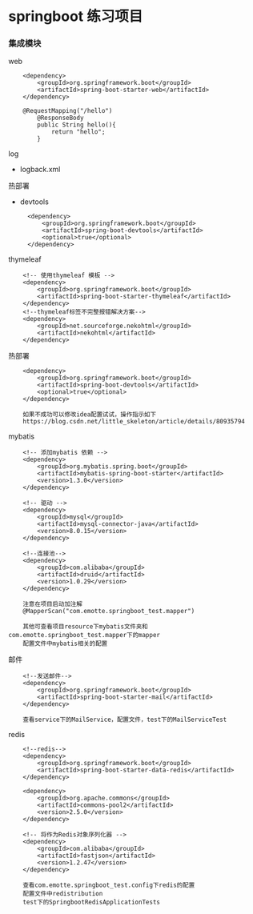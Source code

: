 # springboot 练习项目

### 集成模块

web
        
        <dependency>
            <groupId>org.springframework.boot</groupId>
            <artifactId>spring-boot-starter-web</artifactId>
        </dependency>
        
        @RequestMapping("/hello")
            @ResponseBody
            public String hello(){
                return "hello";
            }

log
* logback.xml

热部署
* devtools

        <dependency>
            <groupId>org.springframework.boot</groupId>
            <artifactId>spring-boot-devtools</artifactId>
            <optional>true</optional>
        </dependency>
        
thymeleaf

        <!-- 使用thymeleaf 模板 -->
        <dependency>
            <groupId>org.springframework.boot</groupId>
            <artifactId>spring-boot-starter-thymeleaf</artifactId>
        </dependency>
        <!--thymeleaf标签不完整报错解决方案-->
        <dependency>
            <groupId>net.sourceforge.nekohtml</groupId>
            <artifactId>nekohtml</artifactId>
        </dependency>        
        
热部署

        <dependency>
            <groupId>org.springframework.boot</groupId>
            <artifactId>spring-boot-devtools</artifactId>
            <optional>true</optional>
        </dependency>
        
        如果不成功可以修改idea配置试试，操作指示如下
        https://blog.csdn.net/little_skeleton/article/details/80935794
        
mybatis

        <!-- 添加mybatis 依赖 -->
        <dependency>
            <groupId>org.mybatis.spring.boot</groupId>
            <artifactId>mybatis-spring-boot-starter</artifactId>
            <version>1.3.0</version>
        </dependency>

        <!-- 驱动 -->
        <dependency>
            <groupId>mysql</groupId>
            <artifactId>mysql-connector-java</artifactId>
            <version>8.0.15</version>
        </dependency>

        <!--连接池-->
        <dependency>
            <groupId>com.alibaba</groupId>
            <artifactId>druid</artifactId>
            <version>1.0.29</version>
        </dependency>                
        
        注意在项目启动加注解
        @MapperScan("com.emotte.springboot_test.mapper")
        
        其他可查看项目resource下mybatis文件夹和com.emotte.springboot_test.mapper下的mapper
        配置文件中mybatis相关的配置
        
邮件
        
        <!--发送邮件-->
        <dependency>
            <groupId>org.springframework.boot</groupId>
            <artifactId>spring-boot-starter-mail</artifactId>
        </dependency>        
        
        查看service下的MailService，配置文件，test下的MailServiceTest
        
redis
        
        <!--redis-->
        <dependency>
            <groupId>org.springframework.boot</groupId>
            <artifactId>spring-boot-starter-data-redis</artifactId>
        </dependency>

        <dependency>
            <groupId>org.apache.commons</groupId>
            <artifactId>commons-pool2</artifactId>
            <version>2.5.0</version>
        </dependency>

        <!-- 将作为Redis对象序列化器 -->
        <dependency>
            <groupId>com.alibaba</groupId>
            <artifactId>fastjson</artifactId>
            <version>1.2.47</version>
        </dependency>
        
        查看com.emotte.springboot_test.config下redis的配置
        配置文件中redistribution
        test下的SpringbootRedisApplicationTests
                
                        
        
        